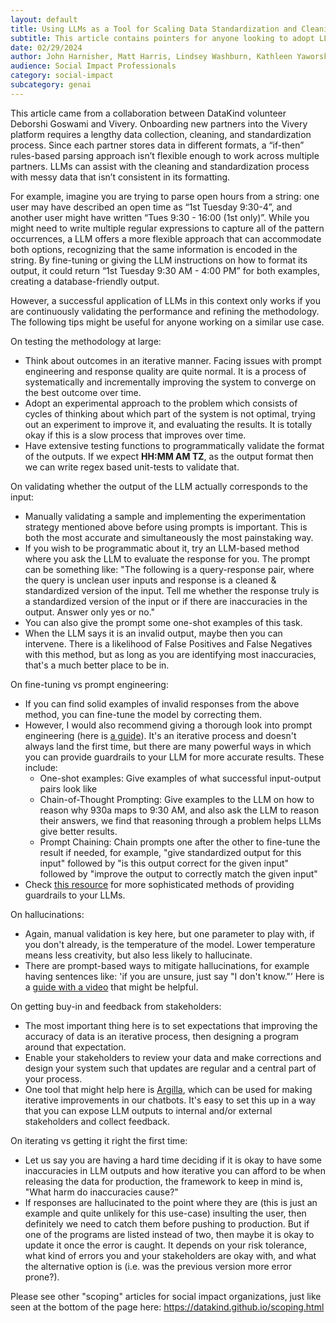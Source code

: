 ```yaml
---
layout: default
title: Using LLMs as a Tool for Scaling Data Standardization and Cleaning
subtitle: This article contains pointers for anyone looking to adopt LLMs for data standardization and cleaning tasks. It is a deeper dive into the technical details of one use case, intended for a user that is experimenting with Generative AI.
date: 02/29/2024
author: John Harnisher, Matt Harris, Lindsey Washburn, Kathleen Yaworsky
audience: Social Impact Professionals
category: social-impact
subcategory: genai
---
```


This article came from a collaboration between DataKind volunteer Deborshi Goswami and Vivery. Onboarding new partners into the Vivery platform requires a lengthy data collection, cleaning, and standardization process. Since each partner stores data in different formats, a “if\-then” rules\-based parsing approach isn’t flexible enough to work across multiple partners. LLMs can assist with the cleaning and standardization process with messy data that isn’t consistent in its formatting.


For example, imagine you are trying to parse open hours from a string: one user may have described an open time as “1st Tuesday 9:30\-4”, and another user might have written “Tues 9:30 \- 16:00 (1st only)”. While you might need to write multiple regular expressions to capture all of the pattern occurrences, a LLM offers a more flexible approach that can accommodate both options, recognizing that the same information is encoded in the string. By fine\-tuning or giving the LLM instructions on how to format its output, it could return “1st Tuesday 9:30 AM \- 4:00 PM” for both examples, creating a database\-friendly output.


However, a successful application of LLMs in this context only works if you are continuously validating the performance and refining the methodology. The following tips might be useful for anyone working on a similar use case.


On testing the methodology at large:


* Think about outcomes in an iterative manner. Facing issues with prompt engineering and response quality are quite normal. It is a process of systematically and incrementally improving the system to converge on the best outcome over time.
* Adopt an experimental approach to the problem which consists of cycles of thinking about which part of the system is not optimal, trying out an experiment to improve it, and evaluating the results. It is totally okay if this is a slow process that improves over time.
* Have extensive testing functions to programmatically validate the format of the outputs. If we expect **HH:MM AM TZ**, as the output format then we can write regex based unit\-tests to validate that.


On validating whether the output of the LLM actually corresponds to the input:


* Manually validating a sample and implementing the experimentation strategy mentioned above before using prompts is important. This is both the most accurate and simultaneously the most painstaking way.
* If you wish to be programmatic about it, try an LLM\-based method where you ask the LLM to evaluate the response for you. The prompt can be something like: "The following is a query\-response pair, where the query is unclean user inputs and response is a cleaned \& standardized version of the input. Tell me whether the response truly is a standardized version of the input or if there are inaccuracies in the output. Answer only yes or no."
* You can also give the prompt some one\-shot examples of this task.
* When the LLM says it is an invalid output, maybe then you can intervene. There is a likelihood of False Positives and False Negatives with this method, but as long as you are identifying most inaccuracies, that's a much better place to be in.


On fine\-tuning vs prompt engineering:


* If you can find solid examples of invalid responses from the above method, you can fine\-tune the model by correcting them.
* However, I would also recommend giving a thorough look into prompt engineering (here is [a guide](https://www.promptingguide.ai/)). It's an iterative process and doesn't always land the first time, but there are many powerful ways in which you can provide guardrails to your LLM for more accurate results. These include:
	+ One\-shot examples: Give examples of what successful input\-output pairs look like
	+ Chain\-of\-Thought Prompting: Give examples to the LLM on how to reason why 930a maps to 9:30 AM, and also ask the LLM to reason their answers, we find that reasoning through a problem helps LLMs give better results.
	+ Prompt Chaining: Chain prompts one after the other to fine\-tune the result if needed, for example, "give standardized output for this input" followed by "is this output correct for the given input" followed by "improve the output to correctly match the given input"
* Check [this resource](https://www.guardrailsai.com/docs) for more sophisticated methods of providing guardrails to your LLMs.


On hallucinations:


* Again, manual validation is key here, but one parameter to play with, if you don't already, is the temperature of the model. Lower temperature means less creativity, but also less likely to hallucinate.
* There are prompt\-based ways to mitigate hallucinations, for example having sentences like: 'if you are unsure, just say "I don't know."’ Here is a [guide with a video](https://medium.com/@masteringllm/6-ways-to-reduce-hallucination-using-prompt-engineering-b30eb244b9b2) that might be helpful.


On getting buy\-in and feedback from stakeholders:


* The most important thing here is to set expectations that improving the accuracy of data is an iterative process, then designing a program around that expectation.
* Enable your stakeholders to review your data and make corrections and design your system such that updates are regular and a central part of your process.
* One tool that might help here is [Argilla](https://argilla.io/), which can be used for making iterative improvements in our chatbots. It's easy to set this up in a way that you can expose LLM outputs to internal and/or external stakeholders and collect feedback.


On iterating vs getting it right the first time:


* Let us say you are having a hard time deciding if it is okay to have some inaccuracies in LLM outputs and how iterative you can afford to be when releasing the data for production, the framework to keep in mind is, "What harm do inaccuracies cause?"
* If responses are hallucinated to the point where they are (this is just an example and quite unlikely for this use\-case) insulting the user, then definitely we need to catch them before pushing to production. But if one of the programs are listed instead of two, then maybe it is okay to update it once the error is caught. It depends on your risk tolerance, what kind of errors you and your stakeholders are okay with, and what the alternative option is (i.e. was the previous version more error prone?).


Please see other "scoping" articles for social impact organizations, just like seen at the bottom of the page here: <https://datakind.github.io/scoping.html>
